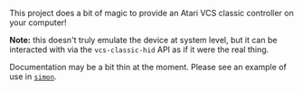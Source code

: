 This project does a bit of magic to provide
an Atari VCS classic controller on your computer!

**Note:** this doesn't truly emulate the device at system level,
but it can be interacted with via the `vcs-classic-hid` API
as if it were the real thing.

Documentation may be a bit thin at the moment.
Please see an example of use in [`simon`](../simon).
